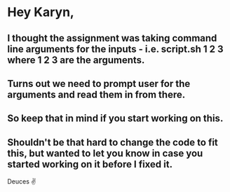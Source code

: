 # Hey Karyn,
## I thought the assignment was taking command line arguments for the inputs - i.e. script.sh 1 2 3 where 1 2 3 are the arguments.
## Turns out we need to prompt user for the arguments and read them in from there.
## So keep that in mind if you start working on this. 
## Shouldn't be that hard to change the code to fit this, but wanted to let you know in case you started working on it before I fixed it.
Deuces :v:
